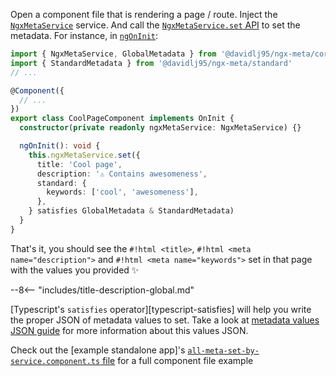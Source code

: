 Open a component file that is rendering a page / route. Inject the [`NgxMetaService`](/api/ngx-meta.ngxmetaservice/) service. And call the [`NgxMetaService.set` API](/api/ngx-meta.ngxmetaservice.set/) to set the metadata. For instance, in [`ngOnInit`](https://angular.dev/guide/components/lifecycle#ngoninit):

```typescript
import { NgxMetaService, GlobalMetadata } from '@davidlj95/ngx-meta/core'
import { StandardMetadata } from '@davidlj95/ngx-meta/standard'
// ...

@Component({
  // ...
})
export class CoolPageComponent implements OnInit {
  constructor(private readonly ngxMetaService: NgxMetaService) {}

  ngOnInit(): void {
    this.ngxMetaService.set({
      title: 'Cool page',
      description: '⚠️ Contains awesomeness',
      standard: {
        keywords: ['cool', 'awesomeness'],
      },
    } satisfies GlobalMetadata & StandardMetadata)
  }
}
```

That's it, you should see the `#!html <title>`, `#!html <meta name="description">` and `#!html <meta name="keywords">` set in that page with the values you provided ✨

--8<-- "includes/title-description-global.md"

[Typescript's `satisfies` operator][typescript-satisfies] will help you write the proper JSON of metadata values to set. Take a look at [metadata values JSON guide](metadata-values-json.md) for more information about this values JSON.

Check out the [example standalone app]'s [`all-meta-set-by-service.component.ts` file](https://github.com/davidlj95/ngx/blob/main/projects/ngx-meta/examples/templates/standalone/src/app/all-meta-set-by-service/all-meta-set-by-service.component.ts) for a full component file example
